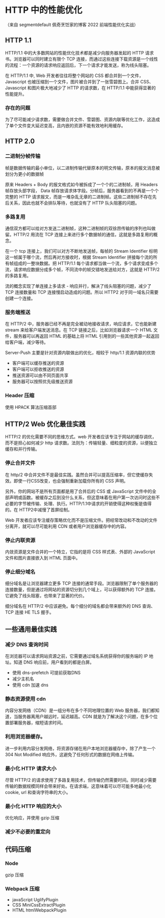 # HTTP 中的性能优化
（来自 segmentdefault 佩奇烹饪家的博客 2022 前端性能优化实战）
## HTTP 1.1 
HTTP/1.1 中的大多数网站的性能优化技术都是减少向服务器发起的 HTTP 请求书。浏览器可以同时建立有限个 TCP 连接，而通过这些连接下载资源是一个线性的流程：一个资源的请求响应返回后，下一个请求才能发送，称为线头阻塞。

在 HTTP/1.1 中, Web 开发者往往将整个网站的 CSS 都合并到一个文件， Javascript 也被压缩到一个文件，图片被合并到了一张雪碧图上。合并 CSS、Javascript 和图片极大地减少了 HTTP 的请求数，在 HTTP/1.1 中能获得显著的性能提升。

### 存在的问题
为了尽可能减少请求数，需要做合并文件、雪碧图、资源内联等优化工作，这造成了单个文件变大延迟变高，且内嵌的资源不能有效地利用缓存。

## HTTP 2.0
### 二进制分帧传输
帧是数据传输的最小单位，以二进制传输代替原本的明文传输，原本的报文消息被划分为更小的数据帧

原来 Headers + Body 的报文格式如今被拆成了一个个的二进制帧，用 Headers 帧存放头部字段， Data 帧存放请求体字段。分帧后，服务器看到的不再是一个个完整的 HTTP 请求报文，而是一堆杂乱无章的二进制帧。这些二进制帧不存在先后关系，因此也就不会排队等待，也就没有了 HTTP 队头阻塞的问题。

### 多路复用
通信双方都可以给对方发送二进制帧，这种二进制帧的双徐昂传输的序列也叫做留。HTTP/2 用流在 TCP 连接上来进行多个数据帧的通信，这就是多路复用的概念。

在一个 tcp 连接上，我们可以对方不断地发送帧，每帧的 Stream Identifier 标明这一帧属于哪个流，然后再对方接收时，根据 Stream Identifier 拼接每个流的所有帧组成的一整块数据。把 HTTP/1.1 每个请求都当做一个流，多个请求变成多个流，请求响应数据分成多个帧，不同流中的帧交错地发送给对方，这就是 HTTP/2 的多路复用。

流的概念实现了单连接上多请求 - 响应并行，解决了线头阻塞的问题，减少了 TCP 连接数量和 TCP 连接慢启动造成的问题。所以 HTTP2 对于同一域名只需要创建一个连接。

### 服务端推送
在 HTTP/2 中，服务器已经不再是完全被动地接收请求，响应请求，它也能新建 stream 来给客户端发送消息。在 TCP 链接之后，比如浏览器请求一个 HTML 文件，服务器可以再返回 HTML 的基础上将 HTML 引用到的一些其他资源一起返回给客户端，减少等待。

Server-Push 主要是针对资源内联做出的优化，相较于 http/1.1 资源内联的优势

- 客户端可以缓存推送的资源
- 客户端可以拒收推送的资源
- 推送资源可以由不同页面共享
- 服务器可以按照优先级推送资源

### Header 压缩
使用 HPACK 算法压缩首部

## HTTP/2 Web 优化最佳实践
HTTP/2 的优化需要不同的思维方式。web 开发者应该专注于网站的缓存调优，而不是担心如何减少 http 请求数。法则为：传输轻量、细粒度的资源，以便独立缓存和并行传输。

### 停止合并文件
在 http/2 中合并文件不是最佳实践。虽然合并可以提高压缩率，但它使缓存失效。即使一行CSS改变，也会强制重新加载你所有的 CSS 声明。

另外，你的网站不是所有页面都是用了合并后的 CSS 或 JavaScript 文件中的全部声明或函数。被缓存之后到没什么关系，但这意味着在用户第一次访问时这些不必要的字节被传输、处理、执行。HTTP/1.1中请求的开销使得这种权衡是值得的。在 HTTP2中减慢了首屏绘制。

Web 开发者应该专注缓存策略优化而不是压缩文件。把经常改动和不改动的文件分离开，就可以尽可能利用 CDN 或者用户浏览器缓存中的内容。
### 停止内联资源
内敛资源是文件合并的一个特立，它指的是将 CSS 样式表、外部的 JavaScript 文件和图片直接嵌入到 HTML 页面中。
### 停止细分域名
细分域名是让浏览器建立更多 TCP 连接的通常手段。浏览器限制了单个服务器的连接数量，但是通过将网站的资源切分到几个域上，可以获得额外的 TCP 连接。它避免了线头阻塞，也带来了显著的代价。

细分域名在 HTTP/2 中应该避免。每个细分的域名都会带来额外的 DNS 查询、 TCP 连接 HE  TLS 握手。

## 一些通用最佳实践
### 减少 DNS 查询时间
在浏览器可以请求网站资源之前，它需要通过域名系统获得你的服务端的 IP 地址。知道 DNS 响应前，用户看到的都是白屏。 

- 使用 dns-prefetch 可提前获取DNS
- 减少主机名
- 使用 cdn 加速 dns 

### 静态资源使用 cdn 
内容分发网络（CDN）是一组分布在多个不同地理位置的 Web 服务器，我们都知道，当服务器离用户越远时，延迟越高。CDN 就是为了解决这个问题，在多个位置部署服务器，缩短请求时间。

### 利用浏览器缓存。
进一步利用内容分发网络，将资源存储在用户本地浏览器缓存中，除了产生一个 304 Not Modified 响应外，这避免了任何形式的数据在网络上传输。

### 最小化 HTTP 请求大小
尽管 HTTP/2 的请求使用了多路复用技术，但传输仍然需要时间。同时减少需要传输的数据规模同样会带来好处。在请求端，这意味着可以尽可能多地最小化 cookie, url 和查询字符串的大小。
### 最小化 HTTP 响应的大小
优化响应，并使用 gzip 压缩
### 减少不必要的重定向
## 代码压缩
### Node 
gzip 压缩
### Webpack 压缩
- javaScript UglifyPlugin
- CSS MiniCssExtractPlugin
- HTML htmlWebpackPlugin


